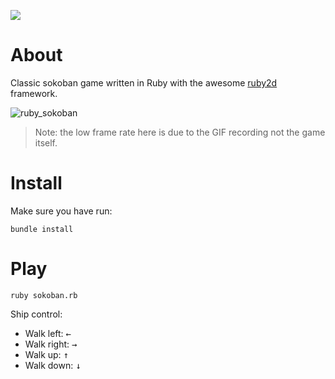 <a href="https://codeclimate.com/github/mosinski/sokoban/maintainability"><img src="https://api.codeclimate.com/v1/badges/7470205a353c8ef1968b/maintainability" /></a>

# About

Classic sokoban game written in Ruby with the awesome [ruby2d](http://www.ruby2d.com) framework.

![ruby_sokoban](https://i.imgur.com/aCz0CgW.gif)

> Note: the low frame rate here is due to the GIF recording not the game itself.

# Install

Make sure you have run:

```
bundle install
```


# Play

```
ruby sokoban.rb
```

Ship control:

* Walk left: <kbd>←</kbd>
* Walk right: <kbd>→</kbd>
* Walk up: <kbd>↑</kbd>
* Walk down: <kbd>↓</kbd>
